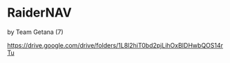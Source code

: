 # RaiderNAV
by Team Getana (7)

https://drive.google.com/drive/folders/1L8l2hiT0bd2pjLihOxBIDHwbQOS14rTu
